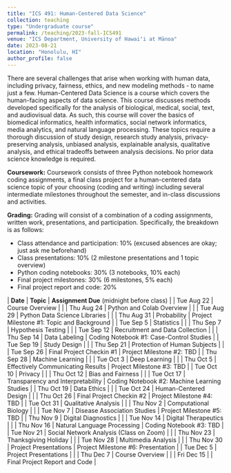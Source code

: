 ```yaml
---
title: "ICS 491: Human-Centered Data Science"
collection: teaching
type: "Undergraduate course"
permalink: /teaching/2023-fall-ICS491
venue: "ICS Department, University of Hawaiʻi at Mānoa"
date: 2023-08-21
location: "Honolulu, HI"
author_profile: false
---
```


There are several challenges that arise when working with human data, including privacy, fairness, ethics, and new modeling methods - to name just a few. Human-Centered Data Science is a course which covers the human-facing aspects of data science. This course discusses methods developed specifically for the analysis of biological, medical, social, text, and audiovisual data. As such, this course will cover the basics of biomedical informatics, health informatics, social network informatics, media analytics, and natural language processing. These topics require a thorough discussion of study design, research study analysis, privacy-preserving analysis, unbiased analysis, explainable analysis, qualitative analysis, and ethical tradeoffs between analysis decisions.  No prior data science knowledge is required.

**Coursework:** Coursework consists of three Python notebook homework coding assignments, a final class project for a human-centered data science topic of your choosing (coding and writing) including several intermediate milestones throughout the semester, and in-class discussions and activities.

**Grading:** Grading will consist of a combination of a coding assignments, written work, presentations, and participation. Specifically, the breakdown is as follows:
* Class attendance and participation: 10% (excused absences are okay; just ask me beforehand)
* Class presentations: 10% (2 milestone presentations and 1 topic overview)
* Python coding notebooks: 30% (3 notebooks, 10% each)
* Final project milestones: 30% (6 milestones, 5% each)
* Final project report and code: 20%


| **Date** | **Topic** | **Assignment Due** (midnight before class) |
| Tue Aug 22	   | Course Overview	   |	|
| Thu Aug 24	   | Python and Colab Overview	   |	|
| Tue Aug 29	   | Python Data Science Libraries	   |	|
| Thu Aug 31	   | Probability	   | Project Milestone #1: Topic and Background |
| Tue Sep 5	   	   | Statistics 	   | 	|
| Thu Sep 7	   	   | Hypothesis Testing	   | 	|
| Tue Sep 12	   | Recruitment and Data Collection | 	|
| Thu Sep 14	   | Data Labeling 	   | Coding Notebook #1: Case-Control Studies	|
| Tue Sep 19	   | Study Design    |	|
| Thu Sep 21	   | Protection of Human Subjects |  	|
| Tue Sep 26	   | Final Project Checkin #1 	   | Project Milestone #2: TBD	|
| Thu Sep 28	   | Machine Learning	   |   |
| Tue Oct 3	 	   | Deep Learning	   | 	|
| Thu Oct 5	 	   | Effectively Communicating Results	   | Project Milestone #3: TBD	|
| Tue Oct 10	   | Privacy	   | 	|
| Thu Oct 12	   | Bias and Fairness 	   |  	|
| Tue Oct 17	   | Transparency and Interpretability	   | Coding Notebook #2: Machine Learning Studies	|
| Thu Oct 19	   | Data Ethics	   |  |
| Tue Oct 24	   | Human-Centered Design   | 	|
| Thu Oct 26	   | Final Project Checkin #2	   | Project Milestone #4: TBD	|
| Tue Oct 31	   | Qualitative Analysis   | 	|
| Thu Nov 2	  	   | Computational Biology	   | 	|
| Tue Nov 7	  	   | Disease Association Studies	   | Project Milestone #5: TBD	|
| Thu Nov 9	 	   | Digital Diagnostics   | 	|
| Tue Nov 14	   | Digital Therapeutics		   |	|
| Thu Nov 16	   | Natural Language Processing  | Coding Notebook #3: TBD	|
| Tue Nov 21	   | Social Network Analysis (Class on Zoom) 	   | 	|
| Thu Nov 23	   | Thanksgiving Holiday	   |	|
| Tue Nov 28	   | Multimedia Analysis	   |	|
| Thu Nov 30	   | Project Presentations	   | Project Milestone #6: Presentation	|
| Tue Dec 5 	   | Project Presentations	   |	|
| Thu Dec 7 	   | Course Overview	   |	|
| Fri Dec 15 	   | 	   | Final Project Report and Code	|









